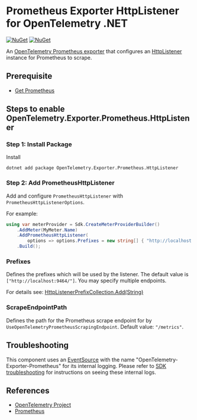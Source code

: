 # Prometheus Exporter HttpListener for OpenTelemetry .NET

[![NuGet](https://img.shields.io/nuget/v/OpenTelemetry.Exporter.Prometheus.HttpListener.svg)](https://www.nuget.org/packages/OpenTelemetry.Exporter.Prometheus.HttpListener)
[![NuGet](https://img.shields.io/nuget/dt/OpenTelemetry.Exporter.Prometheus.HttpListener.svg)](https://www.nuget.org/packages/OpenTelemetry.Exporter.Prometheus.HttpListener)

An [OpenTelemetry Prometheus exporter](https://github.com/open-telemetry/opentelemetry-specification/blob/main/specification/metrics/sdk_exporters/prometheus.md)
that configures an [HttpListener](https://docs.microsoft.com/dotnet/api/system.net.httplistener)
instance for Prometheus to scrape.

## Prerequisite

* [Get Prometheus](https://prometheus.io/docs/introduction/first_steps/)

## Steps to enable OpenTelemetry.Exporter.Prometheus.HttpListener

### Step 1: Install Package

Install

```shell
dotnet add package OpenTelemetry.Exporter.Prometheus.HttpListener
```

### Step 2: Add PrometheusHttpListener

Add and configure `PrometheusHttpListener` with `PrometheusHttpListenerOptions`.

For example:

```csharp
using var meterProvider = Sdk.CreateMeterProviderBuilder()
    .AddMeter(MyMeter.Name)
    .AddPrometheusHttpListener(
        options => options.Prefixes = new string[] { "http://localhost:9464/" })
    .Build();
```

### Prefixes

Defines the prefixes which will be used by the listener. The default value is `["http://localhost:9464/"]`.
You may specify multiple endpoints.

For details see:
[HttpListenerPrefixCollection.Add(String)](https://docs.microsoft.com/dotnet/api/system.net.httplistenerprefixcollection.add)

### ScrapeEndpointPath

Defines the path for the Prometheus scrape endpoint for by
`UseOpenTelemetryPrometheusScrapingEndpoint`. Default value: `"/metrics"`.

## Troubleshooting

This component uses an
[EventSource](https://docs.microsoft.com/dotnet/api/system.diagnostics.tracing.eventsource)
with the name "OpenTelemetry-Exporter-Prometheus" for its internal logging.
Please refer to [SDK
troubleshooting](../OpenTelemetry/README.md#troubleshooting) for instructions on
seeing these internal logs.

## References

* [OpenTelemetry Project](https://opentelemetry.io/)
* [Prometheus](https://prometheus.io)
